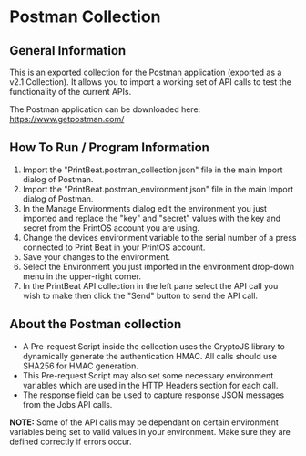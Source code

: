 # Postman Collection
## General Information
This is an exported collection for the Postman application (exported as a v2.1 Collection). It allows you to import a working set of API calls to test the functionality of the current APIs.

The Postman application can be downloaded here: https://www.getpostman.com/

## How To Run / Program Information
1. Import the "PrintBeat.postman_collection.json" file in the main Import dialog of Postman.
2. Import the "PrintBeat.postman_environment.json" file in the main Import dialog of Postman.
3. In the Manage Environments dialog edit the environment you just imported and replace the "key" and "secret" values with the key and secret from the PrintOS account you are using. 
4. Change the devices environment variable to the serial number of a press connected to Print Beat in your PrintOS account.
5. Save your changes to the environment.
6. Select the Environment you just imported in the environment drop-down menu in the upper-right corner.
7. In the PrintBeat API collection in the left pane select the API call you wish to make then click the "Send" button to send the API call.

## About the Postman collection
- A Pre-request Script inside the collection uses the CryptoJS library to dynamically generate the authentication HMAC.  All calls should use SHA256 for HMAC generation.
- This Pre-request Script may also set some necessary environment variables which are used in the HTTP Headers section for each call.
- The response field can be used to capture response JSON messages from the Jobs API calls.

**NOTE:** Some of the API calls may be dependant on certain environment variables being set to valid values in your environment.  Make sure they are defined correctly if errors occur.
